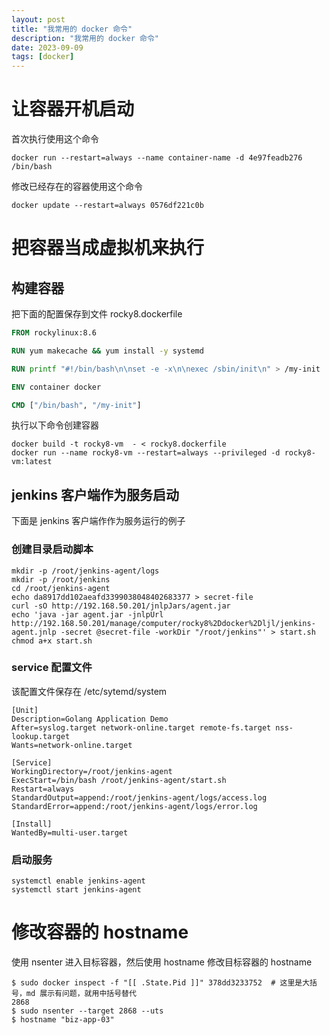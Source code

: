 ```yaml
---
layout: post
title: "我常用的 docker 命令"
description: "我常用的 docker 命令"
date: 2023-09-09
tags: [docker]
---
```


# 让容器开机启动

首次执行使用这个命令

```shell
docker run --restart=always --name container-name -d 4e97feadb276 /bin/bash
```

修改已经存在的容器使用这个命令

```shell
docker update --restart=always 0576df221c0b
```

# 把容器当成虚拟机来执行

## 构建容器

把下面的配置保存到文件 rocky8.dockerfile

```dockerfile
FROM rockylinux:8.6

RUN yum makecache && yum install -y systemd

RUN printf "#!/bin/bash\n\nset -e -x\n\nexec /sbin/init\n" > /my-init

ENV container docker

CMD ["/bin/bash", "/my-init"]
```

执行以下命令创建容器

```shell
docker build -t rocky8-vm  - < rocky8.dockerfile
docker run --name rocky8-vm --restart=always --privileged -d rocky8-vm:latest
```

## jenkins 客户端作为服务启动

下面是 jenkins 客户端作作为服务运行的例子

### 创建目录启动脚本

```shell
mkdir -p /root/jenkins-agent/logs
mkdir -p /root/jenkins
cd /root/jenkins-agent
echo da8917dd102aeafd3399038048402683377 > secret-file
curl -sO http://192.168.50.201/jnlpJars/agent.jar
echo 'java -jar agent.jar -jnlpUrl http://192.168.50.201/manage/computer/rocky8%2Ddocker%2Dljl/jenkins-agent.jnlp -secret @secret-file -workDir "/root/jenkins"' > start.sh
chmod a+x start.sh
```

### service 配置文件

该配置文件保存在 /etc/sytemd/system

```
[Unit]
Description=Golang Application Demo
After=syslog.target network-online.target remote-fs.target nss-lookup.target
Wants=network-online.target

[Service]
WorkingDirectory=/root/jenkins-agent
ExecStart=/bin/bash /root/jenkins-agent/start.sh
Restart=always
StandardOutput=append:/root/jenkins-agent/logs/access.log
StandardError=append:/root/jenkins-agent/logs/error.log

[Install]
WantedBy=multi-user.target
```

### 启动服务

```shell
systemctl enable jenkins-agent
systemctl start jenkins-agent
```


# 修改容器的 hostname

使用 nsenter 进入目标容器，然后使用 hostname 修改目标容器的 hostname

```shell
$ sudo docker inspect -f "[[ .State.Pid ]]" 378dd3233752  # 这里是大括号，md 展示有问题，就用中括号替代
2868
$ sudo nsenter --target 2868 --uts
$ hostname "biz-app-03"
```
